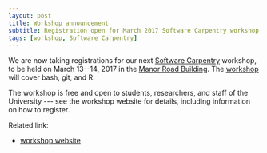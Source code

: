 ```yaml
---
layout: post
title: Workshop announcement
subtitle: Registration open for March 2017 Software Carpentry workshop
tags: [workshop, Software Carpentry]
---
```


We are now taking registrations for our next <a
href="https://software-carpentry.org/" target="_blank">Software
Carpentry</a> workshop, to be held on March 13--14, 2017 in the <a
href="http://www.manor-road.ox.ac.uk/" target="_blank">Manor Road
Building</a>. The <a
href="https://rroxford.github.io/2017-03-13-oxford/"
target="_blank">workshop</a> will cover bash, git, and R.

The workshop is free and open to students, researchers, and staff of
the University --- see the workshop website for details, including
information on how to register.

Related link:
- [workshop website](https://rroxford.github.io/2017-03-13-oxford/)
